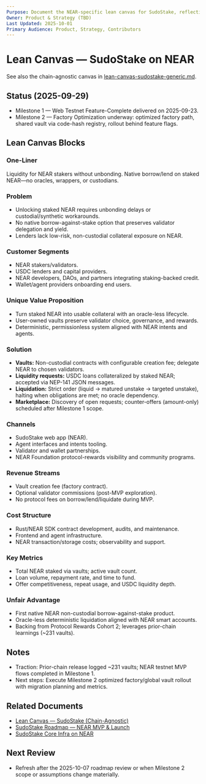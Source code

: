 ```yaml
---
Purpose: Document the NEAR-specific lean canvas for SudoStake, reflecting current roadmap progress.
Owner: Product & Strategy (TBD)
Last Updated: 2025-10-01
Primary Audience: Product, Strategy, Contributors
---
```


# Lean Canvas — SudoStake on NEAR

See also the chain-agnostic canvas in [lean-canvas-sudostake-generic.md](./lean-canvas-sudostake-generic.md).

## Status (2025-09-29)
- Milestone 1 — Web Testnet Feature-Complete delivered on 2025-09-23.
- Milestone 2 — Factory Optimization underway: optimized factory path, shared vault via code-hash registry, rollout behind feature flags.

## Lean Canvas Blocks

### One-Liner
Liquidity for NEAR stakers without unbonding. Native borrow/lend on staked NEAR—no oracles, wrappers, or custodians.

### Problem
- Unlocking staked NEAR requires unbonding delays or custodial/synthetic workarounds.
- No native borrow-against-stake option that preserves validator delegation and yield.
- Lenders lack low-risk, non-custodial collateral exposure on NEAR.

### Customer Segments
- NEAR stakers/validators.
- USDC lenders and capital providers.
- NEAR developers, DAOs, and partners integrating staking-backed credit.
- Wallet/agent providers onboarding end users.

### Unique Value Proposition
- Turn staked NEAR into usable collateral with an oracle-less lifecycle.
- User-owned vaults preserve validator choice, governance, and rewards.
- Deterministic, permissionless system aligned with NEAR intents and agents.

### Solution
- **Vaults:** Non-custodial contracts with configurable creation fee; delegate NEAR to chosen validators.
- **Liquidity requests:** USDC loans collateralized by staked NEAR; accepted via NEP-141 JSON messages.
- **Liquidation:** Strict order (liquid → matured unstake → targeted unstake), halting when obligations are met; no oracle dependency.
- **Marketplace:** Discovery of open requests; counter-offers (amount-only) scheduled after Milestone 1 scope.

### Channels
- SudoStake web app (NEAR).
- Agent interfaces and intents tooling.
- Validator and wallet partnerships.
- NEAR Foundation protocol-rewards visibility and community programs.

### Revenue Streams
- Vault creation fee (factory contract).
- Optional validator commissions (post-MVP exploration).
- No protocol fees on borrow/lend/liquidate during MVP.

### Cost Structure
- Rust/NEAR SDK contract development, audits, and maintenance.
- Frontend and agent infrastructure.
- NEAR transaction/storage costs; observability and support.

### Key Metrics
- Total NEAR staked via vaults; active vault count.
- Loan volume, repayment rate, and time to fund.
- Offer competitiveness, repeat usage, and USDC liquidity depth.

### Unfair Advantage
- First native NEAR non-custodial borrow-against-stake product.
- Oracle-less deterministic liquidation aligned with NEAR smart accounts.
- Backing from Protocol Rewards Cohort 2; leverages prior-chain learnings (~231 vaults).

## Notes
- Traction: Prior-chain release logged ~231 vaults; NEAR testnet MVP flows completed in Milestone 1.
- Next steps: Execute Milestone 2 optimized factory/global vault rollout with migration planning and metrics.

## Related Documents
- [Lean Canvas — SudoStake (Chain-Agnostic)](./lean-canvas-sudostake-generic.md)
- [SudoStake Roadmap — NEAR MVP & Launch](../execution/sudostake-roadmap-near-mvp.md)
- [SudoStake Core Infra on NEAR](../systems/sudostake-core-infra-on-near.md)

## Next Review
- Refresh after the 2025-10-07 roadmap review or when Milestone 2 scope or assumptions change materially.
